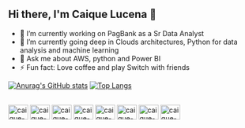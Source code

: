 ## Hi there, I'm Caique Lucena 👋

- 🔭 I’m currently working on PagBank as a Sr Data Analyst
- 🌱 I’m currently going deep in Clouds architectures, Python for data analysis and machine learning
- 💬 Ask me about AWS, python and Power BI
- ⚡ Fun fact: Love coffee and play Switch with friends

[![Anurag's GitHub stats](https://github-readme-stats.vercel.app/api?username=caiquelcn&theme=dracula&show_icons=true)](https://github.com/anuraghazra/github-readme-stats)
[![Top Langs](https://github-readme-stats.vercel.app/api/top-langs/?username=caiquelcn&theme=dracula&show_icons=true)](https://github.com/anuraghazra/github-readme-stats)

<div style="display: inline_block"><br>
          <img align="center" alt="caique-py" height="30" width="40" src="https://cdn.jsdelivr.net/gh/devicons/devicon@latest/icons/python/python-original.svg" /> 
          <img align="center" alt="caique-gcloud" height="30" width="40" src="https://cdn.jsdelivr.net/gh/devicons/devicon@latest/icons/googlecloud/googlecloud-original.svg" />
          <img align="center" alt="caique-azure" height="30" width="40" src="https://cdn.jsdelivr.net/gh/devicons/devicon@latest/icons/azure/azure-original.svg" />
          <img align="center" alt="caique-aws" height="30" width="40" src="https://cdn.jsdelivr.net/gh/devicons/devicon@latest/icons/amazonwebservices/amazonwebservices-plain-wordmark.svg" />
          <img align="center" alt="caique-sql" height="30" width="40" src="https://cdn.jsdelivr.net/gh/devicons/devicon@latest/icons/azuresqldatabase/azuresqldatabase-original.svg" />
          <img align="center" alt="caique-spark" height="30" width="40" src="https://cdn.jsdelivr.net/gh/devicons/devicon@latest/icons/apachespark/apachespark-original.svg" />
          <img align="center" alt="caique-airflow" height="30" width="40" src="https://cdn.jsdelivr.net/gh/devicons/devicon@latest/icons/apacheairflow/apacheairflow-original.svg" />
          <img align="center" alt="caique-git" height="30" width="40" src="https://cdn.jsdelivr.net/gh/devicons/devicon@latest/icons/git/git-original.svg" />
</div>          
